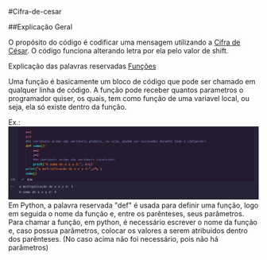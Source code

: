 #Cifra-de-cesar


##Explicação Geral

O propósito do código é codificar uma mensagem utilizando a [Cifra de César](https://pt.wikipedia.org/wiki/Cifra_de_C%C3%A9sar). O código funciona alterando letra por ela pelo valor de shift.

Explicação das palavras reservadas
[Funções](https://docs.python.org/pt-br/3.10/tutorial/controlflow.html#defining-functions)

Uma função é basicamente um bloco de código que pode ser chamado em qualquer linha de código. A função pode receber quantos parametros o programador quiser, os quais, tem como função de uma variavel local, ou seja, ela só existe dentro da função.

Ex.:
![image](./Assets/Exemplo_1.png)
Em Python, a palavra reservada "def" é usada para definir uma função, logo em seguida o nome da função e, entre os parênteses, seus parâmetros. Para chamar a função, em python, é necessário escrever o nome da função e, caso possua parâmetros, colocar os valores a serem atribuidos dentro dos parênteses.
(No caso acima não foi necessário, pois não há parâmetros)
